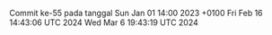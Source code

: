 Commit ke-55 pada tanggal Sun Jan 01 14:00 2023 +0100
Fri Feb 16 14:43:06 UTC 2024
Wed Mar  6 19:43:19 UTC 2024
